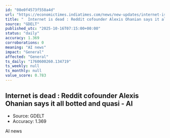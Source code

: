 ```yaml
---
id: "08e0f4573f558a4d"
url: "https://economictimes.indiatimes.com/news/new-updates/internet-is-dead-reddit-cofounder-alexis-ohanian-says-bots-now-posting-content-generate-fake-engagement-and-even-simulate-conversations/articleshow/124596816.cms"
title: "  Internet is dead : Reddit cofounder Alexis Ohanian says it all  botted  and  quasi - AI  "
source: "GDELT"
published_utc: "2025-10-16T07:15:00+00:00"
status: "daily"
accuracy: 1.369
corroborations: 0
meaning: "AI news"
impact: "General"
affected: "General"
ts_daily: "1760600260.134719"
ts_weekly: null
ts_monthly: null
value_score: 0.783
---
```

##   Internet is dead : Reddit cofounder Alexis Ohanian says it all  botted  and  quasi - AI  

- Source: GDELT
- Accuracy: 1.369

AI news
